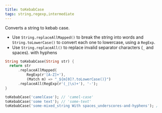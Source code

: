 ```yaml
---
title: toKebabCase
tags: string,regexp,intermediate
---
```


Converts a string to kebab case.

- Use `String.replaceAllMapped()` to break the string into words and `String.toLowerCase()` to convert each one to lowercase, using a `RegExp`.
- Use `String.replaceAll()` to replace invalid separator characters (`_` and spaces). with hyphens

```dart
String toKebabCase(String str) {
  return str
      .replaceAllMapped(
          RegExp(r'[A-Z]+'),
          (Match m) => "_${m[0]?.toLowerCase()}")
      .replaceAll(RegExp(r'(_|\s)+'), '-');
}
```

```dart
toKebabCase('camelCase'); // 'camel-case'
toKebabCase('some text'); // 'some-text'
toKebabCase('some-mixed_string With spaces_underscores-and-hyphens'); // 'some-mixed-string-with-spaces-underscores-and-hyphens'
```
